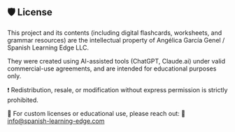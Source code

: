 ## 🛡️ License

This project and its contents (including digital flashcards, worksheets, and grammar resources) are the intellectual property of Angélica García Genel / Spanish Learning Edge LLC.

They were created using AI-assisted tools (ChatGPT, Claude.ai) under valid commercial-use agreements, and are intended for educational purposes only.

❗ Redistribution, resale, or modification without express permission is strictly prohibited.

🔗 For custom licenses or educational use, please reach out:
📩 info@spanish-learning-edge.com
